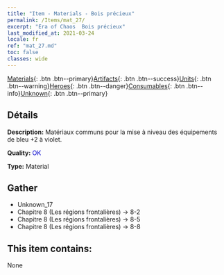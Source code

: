 ```yaml
---
title: "Item - Materials - Bois précieux"
permalink: /Items/mat_27/
excerpt: "Era of Chaos  Bois précieux"
last_modified_at: 2021-03-24
locale: fr
ref: "mat_27.md"
toc: false
classes: wide
---
```

 [Materials](/fr/Items/){: .btn .btn--primary}[Artifacts](/fr/Items/Artifacts/){: .btn .btn--success}[Units](/fr/Items/Units/){: .btn .btn--warning}[Heroes](/fr/Items/Heroes/){: .btn .btn--danger}[Consumables](/fr/Items/Consumables/){: .btn .btn--info}[Unknown](/fr/Items/Unknown/){: .btn .btn--primary}

## Détails
 **Description:** Matériaux communs pour la mise à niveau des équipements de bleu +2 à violet.

 **Quality:** <span style="color: #0000CD">OK</span>

 **Type:** Material

## Gather

*    Unknown_17 
*    Chapitre 8 (Les régions frontalières) -> 8-2 
*    Chapitre 8 (Les régions frontalières) -> 8-5 
*    Chapitre 8 (Les régions frontalières) -> 8-8 

## This item contains:

  None

